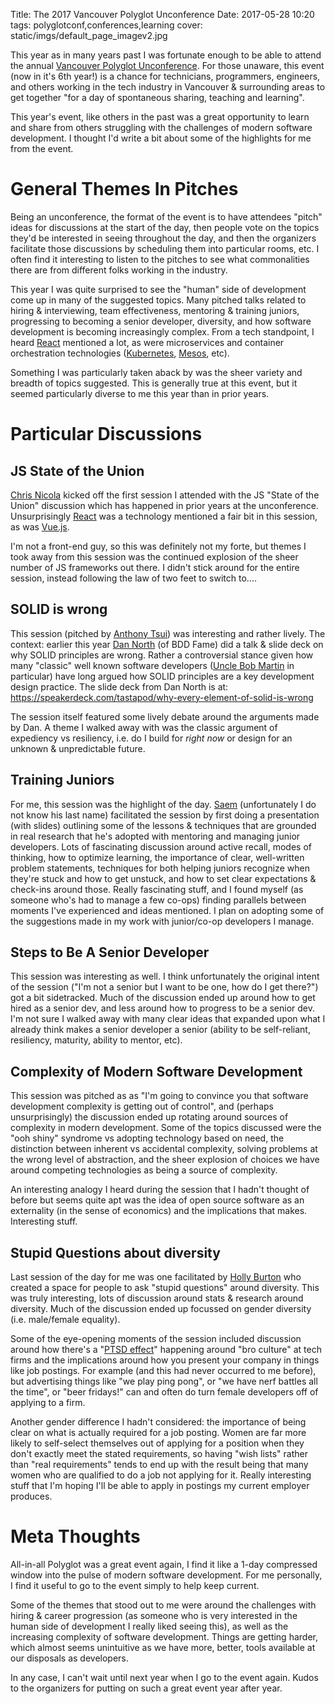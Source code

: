 Title: The 2017 Vancouver Polyglot Unconference
Date: 2017-05-28 10:20
tags: polyglotconf,conferences,learning
cover: static/imgs/default_page_imagev2.jpg

This year as in many years past I was fortunate enough to be able to attend the annual
[Vancouver Polyglot Unconference](https://www.polyglotconf.com). For those unaware, this event (now in it's 6th year!)
is a chance for technicians, programmers, engineers, and others working in the tech industry in Vancouver & surrounding
areas to get together "for a day of spontaneous sharing, teaching and learning".

This year's event, like others in the past was a great opportunity to learn and share from others struggling with the
challenges of modern software development. I thought I'd write a bit about some of the highlights for me from the event.

# General Themes In Pitches

Being an unconference, the format of the event is to have attendees "pitch" ideas for discussions at the start of the
day, then people vote on the topics they'd be interested in seeing throughout the day, and then the organizers
facilitate those discussions by scheduling them into particular rooms, etc. I often find it interesting to listen to the
pitches to see what commonalities there are from different folks working in the industry.

This year I was quite surprised to see the "human" side of development come up in many of the suggested topics. Many
pitched talks related to hiring & interviewing, team effectiveness, mentoring & training juniors, progressing to
becoming a senior developer, diversity, and how software development is becoming increasingly complex. From a tech
standpoint, I heard [React](https://github.com/reactjs) mentioned a lot, as were microservices and container
orchestration technologies ([Kubernetes](https://kubernetes.io/), [Mesos](http://mesos.apache.org/), etc).

Something I was particularly taken aback by was the sheer variety and breadth of topics suggested. This is generally
true at this event, but it seemed particularly diverse to me this year than in prior years.

# Particular Discussions

## JS State of the Union

[Chris Nicola](https://twitter.com/chrismnicola) kicked off the first session I attended with the JS "State of the
Union" discussion which has happened in prior years at the unconference. Unsurprisingly [React](https://github.com/reactjs)
was a technology mentioned a fair bit in this session, as was [Vue.js](https://vuejs.org/).

I'm not a front-end guy, so this was definitely not my forte, but themes I took away from this session was the continued
explosion of the sheer number of JS frameworks out there. I didn't stick around for the entire session, instead following
the law of two feet to switch to....

## SOLID is wrong

This session (pitched by [Anthony Tsui](https://twitter.com/matresstester)) was interesting and rather lively. The
context: earlier this year
[Dan North](http://twitter.com/tastapod) (of BDD Fame) did a talk & slide deck on why SOLID principles are wrong. Rather
a controversial stance given how many "classic" well known software developers
([Uncle Bob Martin](https://twitter.com/unclebobmartin) in particular) have long argued how SOLID principles are a key
development design practice. The slide deck from Dan North is at: <https://speakerdeck.com/tastapod/why-every-element-of-solid-is-wrong>

The session itself featured some lively debate around the arguments made by Dan. A theme I walked away with was the
classic argument of expediency vs resiliency, i.e. do I build for *right now* or design for an unknown & unpredictable future.

## Training Juniors

For me, this session was the highlight of the day. [Saem](https://twitter.com/saemg) (unfortunately I do not know his
last name) facilitated the session by first doing a presentation (with slides) outlining some of the lessons &
techniques that are grounded in real research that he's adopted with mentoring and managing junior developers. Lots of
fascinating discussion around active recall, modes of thinking, how to optimize learning, the importance of clear,
well-written problem statements, techniques for both helping juniors recognize when they're stuck and how to get
unstuck, and how to set clear expectations & check-ins around those. Really fascinating stuff, and I found myself (as
someone who's had to manage a few co-ops) finding parallels between moments I've experienced and ideas mentioned. I plan
on adopting some of the suggestions made in my work with junior/co-op developers I manage.

## Steps to Be A Senior Developer

This session was interesting as well. I think unfortunately the original intent of the session ("I'm not a senior but I
want to be one, how do I get there?") got a bit sidetracked. Much of the discussion ended up around how to get hired as
a senior dev, and less around how to progress to be a senior dev. I'm not sure I walked away with many clear ideas that
expanded upon what I already think makes a senior developer a senior (ability to be self-reliant, resiliency, maturity,
ability to mentor, etc).

## Complexity of Modern Software Development

This session was pitched as as "I'm going to convince you that software development complexity is getting out of
control", and (perhaps unsurprisingly) the discussion ended up rotating around sources of complexity in modern
development. Some of the topics discussed were the "ooh shiny" syndrome vs adopting technology based on need, the
distinction between inherent vs accidental complexity, solving problems at the wrong level of abstraction, and the sheer
explosion of choices we have around competing technologies as being a source of complexity.

An interesting analogy I heard during the session that I hadn't thought of before but seems quite apt was the idea of
open source software as an externality (in the sense of economics) and the implications that makes. Interesting stuff.

## Stupid Questions about diversity

Last session of the day for me was one facilitated by [Holly Burton](https://twitter.com/hmkjburton) who created a space
for people to ask "stupid questions" around diversity. This was truly interesting, lots of discussion around stats &
research around diversity. Much of the discussion ended up focussed on gender diversity (i.e. male/female equality).

Some of the eye-opening moments of the session included discussion around how there's a
"[PTSD effect](https://en.wikipedia.org/wiki/Posttraumatic_stress_disorder)" happening around "bro culture" at tech
firms and the implications around how you present your company in things like job postings. For example (and this had
never occurred to me before), but advertising things like "we play ping pong", or "we have nerf battles all the time",
or "beer fridays!" can and often do turn female developers off of applying to a firm.

Another gender difference I hadn't considered: the importance of being clear on what is actually required for a job
posting. Women are far more likely to self-select themselves out of applying for a position when they don't exactly meet
the stated requirements, so having "wish lists" rather than "real requirements" tends to end up with the result being
that many women who are qualified to do a job not applying for it. Really interesting stuff that I'm hoping I'll be able
to apply in postings my current employer produces.

# Meta Thoughts

All-in-all Polyglot was a great event again, I find it like a 1-day compressed window into the pulse of modern software
development. For me personally, I find it useful to go to the event simply to help keep current.

Some of the themes that stood out to me were around the challenges with hiring & career progression (as someone who is
very interested in the human side of development I really liked seeing this), as well as the increasing complexity of
software development. Things are getting harder, which almost seems unintuitive as we have more, better, tools available
at our disposals as developers.

In any case, I can't wait until next year when I go to the event again. Kudos to the organizers for putting on such a
great event year after year.
